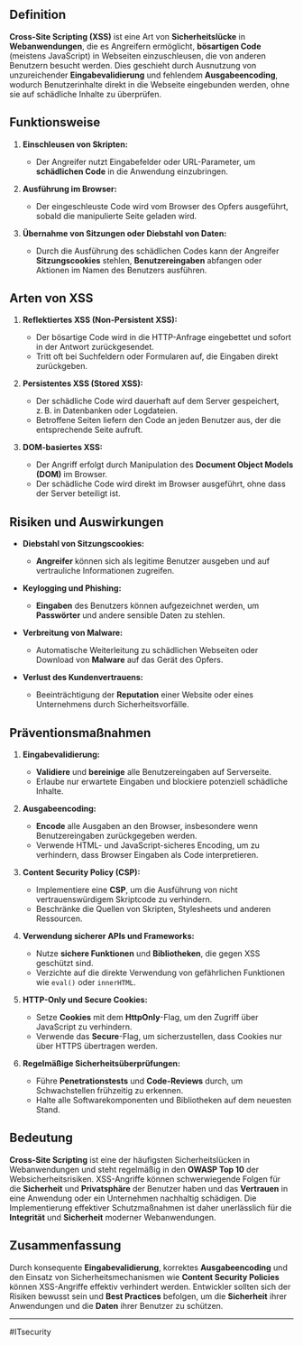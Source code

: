 ## Definition

**Cross-Site Scripting (XSS)** ist eine Art von **Sicherheitslücke** in **Webanwendungen**, die es Angreifern ermöglicht, **bösartigen Code** (meistens JavaScript) in Webseiten einzuschleusen, die von anderen Benutzern besucht werden. 
Dies geschieht durch Ausnutzung von unzureichender **Eingabevalidierung** und fehlendem **Ausgabeencoding**, wodurch Benutzerinhalte direkt in die Webseite eingebunden werden, ohne sie auf schädliche Inhalte zu überprüfen.

## Funktionsweise

1. **Einschleusen von Skripten:**
   - Der Angreifer nutzt Eingabefelder oder URL-Parameter, um **schädlichen Code** in die Anwendung einzubringen.

2. **Ausführung im Browser:**
   - Der eingeschleuste Code wird vom Browser des Opfers ausgeführt, sobald die manipulierte Seite geladen wird.

3. **Übernahme von Sitzungen oder Diebstahl von Daten:**
   - Durch die Ausführung des schädlichen Codes kann der Angreifer **Sitzungscookies** stehlen, **Benutzereingaben** abfangen oder Aktionen im Namen des Benutzers ausführen.

## Arten von XSS

1. **Reflektiertes XSS (Non-Persistent XSS):**
   - Der bösartige Code wird in die HTTP-Anfrage eingebettet und sofort in der Antwort zurückgesendet.
   - Tritt oft bei Suchfeldern oder Formularen auf, die Eingaben direkt zurückgeben.

2. **Persistentes XSS (Stored XSS):**
   - Der schädliche Code wird dauerhaft auf dem Server gespeichert, z. B. in Datenbanken oder Logdateien.
   - Betroffene Seiten liefern den Code an jeden Benutzer aus, der die entsprechende Seite aufruft.

3. **DOM-basiertes XSS:**
   - Der Angriff erfolgt durch Manipulation des **Document Object Models (DOM)** im Browser.
   - Der schädliche Code wird direkt im Browser ausgeführt, ohne dass der Server beteiligt ist.

## Risiken und Auswirkungen

- **Diebstahl von Sitzungscookies:**
  - **Angreifer** können sich als legitime Benutzer ausgeben und auf vertrauliche Informationen zugreifen.

- **Keylogging und Phishing:**
  - **Eingaben** des Benutzers können aufgezeichnet werden, um **Passwörter** und andere sensible Daten zu stehlen.

- **Verbreitung von Malware:**
  - Automatische Weiterleitung zu schädlichen Webseiten oder Download von **Malware** auf das Gerät des Opfers.

- **Verlust des Kundenvertrauens:**
  - Beeinträchtigung der **Reputation** einer Website oder eines Unternehmens durch Sicherheitsvorfälle.

## Präventionsmaßnahmen

1. **Eingabevalidierung:**
   - **Validiere** und **bereinige** alle Benutzereingaben auf Serverseite.
   - Erlaube nur erwartete Eingaben und blockiere potenziell schädliche Inhalte.

2. **Ausgabeencoding:**
   - **Encode** alle Ausgaben an den Browser, insbesondere wenn Benutzereingaben zurückgegeben werden.
   - Verwende HTML- und JavaScript-sicheres Encoding, um zu verhindern, dass Browser Eingaben als Code interpretieren.

3. **Content Security Policy (CSP):**
   - Implementiere eine **CSP**, um die Ausführung von nicht vertrauenswürdigem Skriptcode zu verhindern.
   - Beschränke die Quellen von Skripten, Stylesheets und anderen Ressourcen.

4. **Verwendung sicherer APIs und Frameworks:**
   - Nutze **sichere Funktionen** und **Bibliotheken**, die gegen XSS geschützt sind.
   - Verzichte auf die direkte Verwendung von gefährlichen Funktionen wie `eval()` oder `innerHTML`.

5. **HTTP-Only und Secure Cookies:**
   - Setze **Cookies** mit dem **HttpOnly**-Flag, um den Zugriff über JavaScript zu verhindern.
   - Verwende das **Secure**-Flag, um sicherzustellen, dass Cookies nur über HTTPS übertragen werden.

6. **Regelmäßige Sicherheitsüberprüfungen:**
   - Führe **Penetrationstests** und **Code-Reviews** durch, um Schwachstellen frühzeitig zu erkennen.
   - Halte alle Softwarekomponenten und Bibliotheken auf dem neuesten Stand.

## Bedeutung

**Cross-Site Scripting** ist eine der häufigsten Sicherheitslücken in Webanwendungen und steht regelmäßig in den **OWASP Top 10** der Websicherheitsrisiken. XSS-Angriffe können schwerwiegende Folgen für die **Sicherheit** und **Privatsphäre** der Benutzer haben und das **Vertrauen** in eine Anwendung oder ein Unternehmen nachhaltig schädigen. Die Implementierung effektiver Schutzmaßnahmen ist daher unerlässlich für die **Integrität** und **Sicherheit** moderner Webanwendungen.

## Zusammenfassung

Durch konsequente **Eingabevalidierung**, korrektes **Ausgabeencoding** und den Einsatz von Sicherheitsmechanismen wie **Content Security Policies** können XSS-Angriffe effektiv verhindert werden. Entwickler sollten sich der Risiken bewusst sein und **Best Practices** befolgen, um die **Sicherheit** ihrer Anwendungen und die **Daten** ihrer Benutzer zu schützen.

---

#ITsecurity
